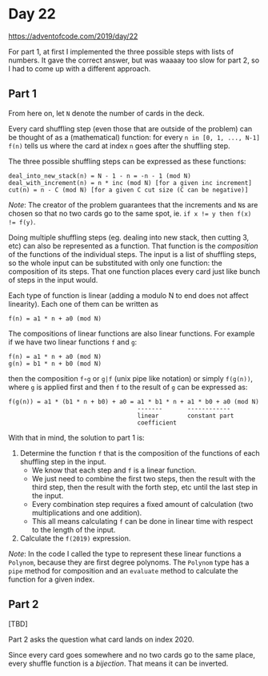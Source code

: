 # Day 22

https://adventofcode.com/2019/day/22

For part 1, at first I implemented the three possible steps with lists of numbers.
It gave the correct answer, but was waaaay too slow for part 2, so I had to come
up with a different approach.

## Part 1

From here on, let `N` denote the number of cards in the deck.

Every card shuffling step (even those that are outside of the problem) can be thought of 
as a (mathematical) function: for every `n in [0, 1, ..., N-1]` `f(n)` tells us where the
card at index `n` goes after the shuffling step.

The three possible shuffling steps can be expressed as these functions:
```
deal_into_new_stack(n) = N - 1 - n = -n - 1 (mod N)
deal_with_increment(n) = n * inc (mod N) [for a given inc increment]
cut(n) = n - C (mod N) [for a given C cut size (C can be negative)]
```

_Note_: The creator of the problem guarantees that the increments and `N`s are chosen
so that no two cards go to the same spot, ie. `if x != y then f(x) != f(y)`. 

Doing multiple shuffling steps (eg. dealing into new stack, then cutting 3, etc) can also be
represented as a function. That function is the _composition_ of the functions of the
individual steps. The input is a list of shuffling steps, so the whole input can be
substituted with only one function: the composition of its steps. That one function
places every card just like bunch of steps in the input would.

Each type of function is linear (adding a modulo N to end does not affect linearity). 
Each one of them can be written as
```
f(n) = a1 * n + a0 (mod N)
```
The compositions of linear functions are also linear functions. For example if we have two linear
functions `f` and `g`:
```
f(n) = a1 * n + a0 (mod N)
g(n) = b1 * n + b0 (mod N)
```
then the composition `f∘g` or `g|f` (unix pipe like notation) or simply `f(g(n))`, where `g` is applied 
first and then `f` to the result of `g` can be expressed as:
```
f(g(n)) = a1 * (b1 * n + b0) + a0 = a1 * b1 * n + a1 * b0 + a0 (mod N)
                                    -------       ------------
                                    linear        constant part
                                    coefficient
```

With that in mind, the solution to part 1 is:
1. Determine the function `f` that is the composition of the functions of each
shuffling step in the input. 
    - We know that each step and `f` is a linear function.
    - We just need to combine the first two steps, then the result with the third step,
      then the result with the forth step, etc until the last step in the input.
    - Every combination step requires a fixed amount of calculation (two multiplications and one addition).
    - This all means calculating `f` can be done in linear time with respect to the length of the input.
2. Calculate the `f(2019)` expression.

_Note_: In the code I called the type to represent these linear functions a `Polynom`, because they are
first degree polynoms. The `Polynom` type has a `pipe` method for composition and an `evaluate` method
to calculate the function for a given index.

## Part 2

[TBD]

Part 2 asks the question what card lands on index 2020. 

Since every card goes somewhere and no two cards go to the same place, every shuffle function
is a _bijection_. That means it can be inverted. 